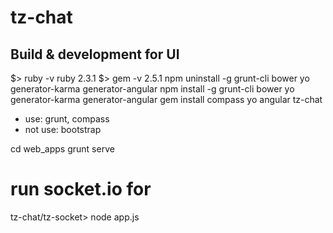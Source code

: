 # tz-chat

## Build & development for UI

$> ruby -v
ruby 2.3.1
$> gem -v
2.5.1
npm uninstall -g grunt-cli bower yo generator-karma generator-angular
npm install -g grunt-cli bower yo generator-karma generator-angular
gem install compass
yo angular tz-chat
  - use: grunt, compass
  - not use: bootstrap

cd web_apps
grunt serve

# run socket.io for
tz-chat/tz-socket> node app.js



  